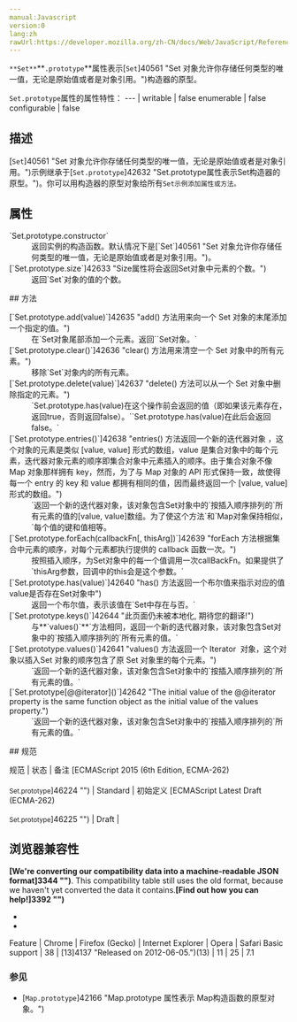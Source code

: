 ```yaml
---
manual:Javascript
version:0
lang:zh
rawUrl:https://developer.mozilla.org/zh-CN/docs/Web/JavaScript/Reference/Global_Objects/Set/prototype
---
```






`**Set**`**`.prototype`**属性表示[`Set`]40561 "Set 对象允许你存储任何类型的唯一值，无论是原始值或者是对象引用。")构造器的原型。


`Set.prototype`属性的属性特性： 
 ---  | 
writable | false 
enumerable | false 
configurable | false 



## 描述<a name="Description"></a>


[`Set`]40561 "Set 对象允许你存储任何类型的唯一值，无论是原始值或者是对象引用。")示例继承于[`Set.prototype`]42632 "Set.prototype属性表示Set构造器的原型。")。你可以用构造器的原型对象给所有`Set示例添加属性或方法。`


## 属性<a name="属性"></a>
<dl><dt id=''>`Set.prototype.constructor`</dt><dd>返回实例的构造函数。默认情况下是[`Set`]40561 "Set 对象允许你存储任何类型的唯一值，无论是原始值或者是对象引用。")。</dd><dt id=''>[`Set.prototype.size`]42633 "Size属性将会返回Set对象中元素的个数。")</dt><dd>返回`Set`对象的值的个数。</dd></dl>
## 方法<a name="方法"></a>
<dl><dt id=''>[`Set.prototype.add(value)`]42635 "add() 方法用来向一个 Set 对象的末尾添加一个指定的值。")</dt><dd>在`Set对象尾部添加一个元素。返回``Set对象。`</dd><dt id=''>[`Set.prototype.clear()`]42636 "clear() 方法用来清空一个 Set 对象中的所有元素。")</dt><dd>移除`Set`对象内的所有元素。</dd><dt id=''>[`Set.prototype.delete(value)`]42637 "delete() 方法可以从一个 Set 对象中删除指定的元素。")</dt><dd>`Set.prototype.has(value)在这个操作前会返回的值（即如果该元素存在，返回true，否则返回false）。``Set.prototype.has(value)在此后会返回false。`</dd><dt id=''>[`Set.prototype.entries()`]42638 "entries() 方法返回一个新的迭代器对象 ，这个对象的元素是类似 [value, value] 形式的数组，value 是集合对象中的每个元素，迭代器对象元素的顺序即集合对象中元素插入的顺序。由于集合对象不像 Map 对象那样拥有 key，然而，为了与 Map 对象的 API 形式保持一致，故使得每一个 entry 的 key 和 value 都拥有相同的值，因而最终返回一个 [value, value] 形式的数组。")</dt><dd>`返回一个新的迭代器对象，该对象包含Set对象中的`按插入顺序排列的`所有元素的值的[value, value]数组。为了使这个方法`和`Map对象保持相似，`每个值的键和值相等。</dd><dt id=''>[`Set.prototype.forEach(callbackFn[, thisArg])`]42639 "forEach 方法根据集合中元素的顺序，对每个元素都执行提供的 callback 函数一次。")</dt><dd>按照插入顺序，为Set对象中的每一个值调用一次callBackFn。如果提供了`thisArg参数，回调中的this会是这个参数。`</dd><dt id=''>[`Set.prototype.has(value)`]42640 "has() 方法返回一个布尔值来指示对应的值value是否存在Set对象中")</dt><dd>返回一个布尔值，表示该值在`Set中存在与否。`</dd><dt id=''>[`Set.prototype.keys()`]42644 "此页面仍未被本地化, 期待您的翻译!")</dt><dd>与**`values()`**`方法相同，返回一个新的迭代器对象，该对象包含Set对象中的`按插入顺序排列的`所有元素的值。`</dd><dt id=''>[`Set.prototype.values()`]42641 "values() 方法返回一个 Iterator  对象，这个对象以插入Set 对象的顺序包含了原 Set 对象里的每个元素。")</dt><dd>`返回一个新的迭代器对象，该对象包含Set对象中的`按插入顺序排列的`所有元素的值。`</dd><dt id=''>[`Set.prototype[@@iterator]()`]42642 "The initial value of the @@iterator property is the same function object as the initial value of the values property.")</dt><dd>`返回一个新的迭代器对象，该对象包含Set对象中的`按插入顺序排列的`所有元素的值。`</dd></dl>
## 规范<a name="规范"></a>

规范 | 状态 | 备注 
[ECMAScript 2015 (6th Edition, ECMA-262)<br></br><small>Set.prototype</small>]46224 "") | Standard | 初始定义 
[ECMAScript Latest Draft (ECMA-262)<br></br><small>Set.prototype</small>]46225 "") | Draft |  


## 浏览器兼容性<a name="浏览器兼容性"></a>


**[We&#39;re converting our compatibility data into a machine-readable JSON format]3344 "")**. This compatibility table still uses the old format, because we haven&#39;t yet converted the data it contains.**[Find out how you can help!]3392 "")**


* 
* 

Feature | Chrome | Firefox (Gecko) | Internet Explorer | Opera | Safari 
Basic support | 38 | [13]4137 "Released on 2012-06-05.")(13) | 11 | 25 | 7.1 




### **参见**<a name="参见"></a>

* [`Map.prototype`]42166 "Map.prototype 属性表示 Map构造函数的原型对象。")



